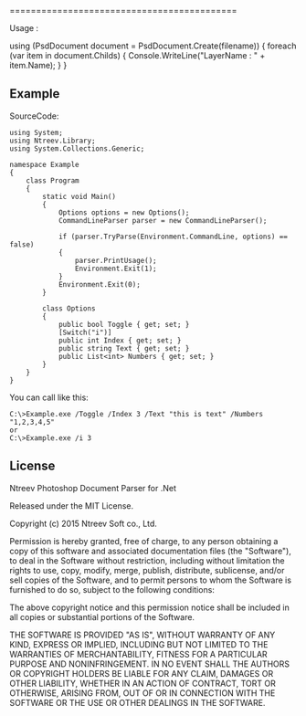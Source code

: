 ===========================================Usage :using (PsdDocument document = PsdDocument.Create(filename)){    foreach (var item in document.Childs)	{        Console.WriteLine("LayerName : " + item.Name);    }}Example
-------

SourceCode:

    using System;
    using Ntreev.Library;
	using System.Collections.Generic;

    namespace Example
    {
        class Program
        {
            static void Main()
            {
                Options options = new Options();
                CommandLineParser parser = new CommandLineParser();

                if (parser.TryParse(Environment.CommandLine, options) == false)
                {
                    parser.PrintUsage();
                    Environment.Exit(1);
                }
                Environment.Exit(0);
            }

            class Options
            {
                public bool Toggle { get; set; }
                [Switch("i")]
                public int Index { get; set; }
                public string Text { get; set; }
				public List<int> Numbers { get; set; }
            }
        }
    }

You can call like this:

    C:\>Example.exe /Toggle /Index 3 /Text "this is text" /Numbers "1,2,3,4,5"
    or
    C:\>Example.exe /i 3License-------Ntreev Photoshop Document Parser for .NetReleased under the MIT License.Copyright (c) 2015 Ntreev Soft co., Ltd.Permission is hereby granted, free of charge, to any person obtaining a copy of this software and associated documentation files (the "Software"), to deal in the Software without restriction, including without limitation the rights to use, copy, modify, merge, publish, distribute, sublicense, and/or sell copies of the Software, and to permit persons to whom the Software is furnished to do so, subject to the following conditions:The above copyright notice and this permission notice shall be included in all copies or substantial portions of the Software.THE SOFTWARE IS PROVIDED "AS IS", WITHOUT WARRANTY OF ANY KIND, EXPRESS OR IMPLIED, INCLUDING BUT NOT LIMITED TO THE WARRANTIES OF MERCHANTABILITY, FITNESS FOR A PARTICULAR PURPOSE AND NONINFRINGEMENT. IN NO EVENT SHALL THE AUTHORS OR COPYRIGHT HOLDERS BE LIABLE FOR ANY CLAIM, DAMAGES OR OTHER LIABILITY, WHETHER IN AN ACTION OF CONTRACT, TORT OR OTHERWISE, ARISING FROM, OUT OF OR IN CONNECTION WITH THE SOFTWARE OR THE USE OR OTHER DEALINGS IN THE SOFTWARE.